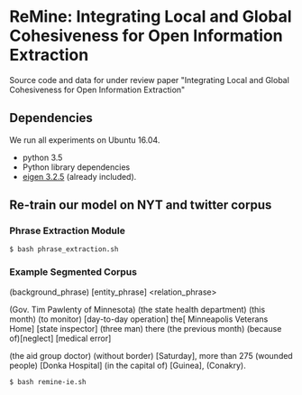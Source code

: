 # ReMine: Integrating Local and Global Cohesiveness for Open Information Extraction
Source code and data for under review paper "Integrating Local and Global Cohesiveness for Open Information Extraction"

## Dependencies

We run all experiments on Ubuntu 16.04.

* python 3.5
* Python library dependencies
* [eigen 3.2.5](http://bitbucket.org/eigen/eigen/get/3.2.5.tar.bz2) (already included).

## Re-train our model on NYT and twitter corpus
### Phrase Extraction Module
```
$ bash phrase_extraction.sh
```
### Example Segmented Corpus
(background_phrase)
[entity_phrase]
<relation_phrase>

(Gov. Tim Pawlenty of Minnesota) <order> (the state health department) (this month) (to monitor) [day-to-day operation] <at> the[ Minneapolis Veterans Home] <after> [state inspector] <find> <that> (three man) <have die> there <in> (the previous month) (because of)[neglect] <or> [medical error]
  
(the aid group doctor) (without border) <say that since> [Saturday], more than 275 (wounded people) <have> <been admitted> <and> <treated><at> [Donka Hospital] (in the capital of) [Guinea], (Conakry).
```
$ bash remine-ie.sh
```
